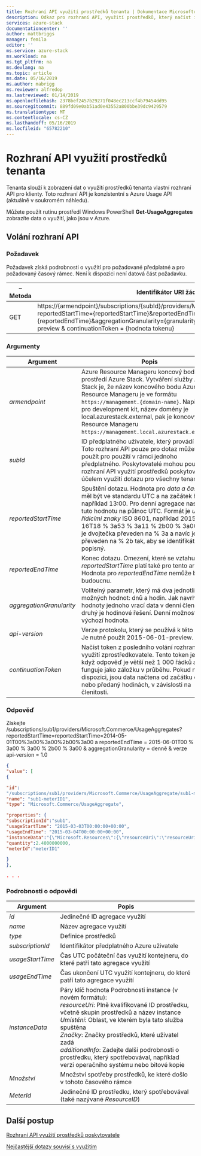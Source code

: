```yaml
---
title: Rozhraní API využití prostředků tenanta | Dokumentace Microsoftu
description: Odkaz pro rozhraní API, využití prostředků, který načíst informace o použití služby Azure Stack.
services: azure-stack
documentationcenter: ''
author: mattbriggs
manager: femila
editor: ''
ms.service: azure-stack
ms.workload: na
ms.tgt_pltfrm: na
ms.devlang: na
ms.topic: article
ms.date: 05/16/2019
ms.author: mabrigg
ms.reviewer: alfredop
ms.lastreviewed: 01/14/2019
ms.openlocfilehash: 2378bef2457b29271f048ec213ccf4b79454dd95
ms.sourcegitcommit: 889fd09e0ab51ad0e43552a800bbe39dc9429579
ms.translationtype: MT
ms.contentlocale: cs-CZ
ms.lasthandoff: 05/16/2019
ms.locfileid: "65782210"
---
```

# <a name="tenant-resource-usage-api"></a>Rozhraní API využití prostředků tenanta

Tenanta slouží k zobrazení dat o využití prostředků tenanta vlastní rozhraní API pro klienty. Toto rozhraní API je konzistentní s Azure Usage API (aktuálně v soukromém náhledu).

Můžete použít rutinu prostředí Windows PowerShell **Get-UsageAggregates** zobrazíte data o využití, jako jsou v Azure.

## <a name="api-call"></a>Volání rozhraní API
### <a name="request"></a>Požadavek
Požadavek získá podrobnosti o využití pro požadované předplatné a pro požadovaný časový rámec. Není k dispozici není datová část požadavku.

| **– Metoda** | **Identifikátor URI žádosti** |
| --- | --- |
| GET |https://{armendpoint}/subscriptions/{subId}/providers/Microsoft.Commerce/usageAggregates?reportedStartTime={reportedStartTime}&reportedEndTime={reportedEndTime}&aggregationGranularity={granularity}&api-version= 2015-06-01-preview & continuationToken = {hodnota tokenu} |

### <a name="arguments"></a>Argumenty
| **Argument** | **Popis** |
| --- | --- |
| *armendpoint* |Azure Resource Manageru koncový bod vašeho prostředí Azure Stack. Vytváření služby Azure Stack je, že název koncového bodu Azure Resource Manageru je ve formátu `https://management.{domain-name}`. Například pro development kit, název domény je local.azurestack.external, pak je koncový bod Resource Manageru `https://management.local.azurestack.external`. |
| *subId* |ID předplatného uživatele, který provádí volání. Toto rozhraní API pouze pro dotaz můžete použít pro použití v rámci jednoho předplatného. Poskytovatelé mohou použít rozhraní API využití prostředků poskytovatele za účelem využití dotazu pro všechny tenanty. |
| *reportedStartTime* |Spuštění dotazu. Hodnota pro *data a času* by měl být ve standardu UTC a na začátek hodiny, například 13:00. Pro denní agregace nastavte tuto hodnotu na půlnoc UTC. Formát je *uvozeny řídicími znaky* ISO 8601, například 2015-06-16T18 % 3a53 % 3a11 % 2b00 % 3a00Z, kde je dvojtečka převeden na % 3a a navíc je převeden na % 2b tak, aby se identifikátor URI popisný. |
| *reportedEndTime* |Konec dotazu. Omezení, které se vztahují *reportedStartTime* platí také pro tento argument. Hodnota pro *reportedEndTime* nemůže být v budoucnu. |
| *aggregationGranularity* |Volitelný parametr, který má dva jednotlivých možných hodnot: dnů a hodin. Jak navrhnout hodnoty jednoho vrací data v denní členitosti a druhý je hodinové řešení. Denní možnost je výchozí hodnota. |
| *api-version* |Verze protokolu, který se používá k této žádosti. Je nutné použít 2015-06-01-preview. |
| *continuationToken* |Načíst token z posledního volání rozhraní API využití zprostředkovatele. Tento token je nutné, když odpověď je větší než 1 000 řádků a funguje jako záložku v průběhu. Pokud není k dispozici, jsou data načtena od začátku dne nebo předaný hodinách, v závislosti na členitosti. |

### <a name="response"></a>Odpověď
Získejte /subscriptions/sub1/providers/Microsoft.Commerce/UsageAggregates?reportedStartTime=reportedStartTime=2014-05-01T00%3a00%3a00%2b00%3a00 a reportedEndTime = 2015-06-01T00 % 3a00 % 3a00 % 2b00 % 3a00 & aggregationGranularity = denně & verze api-version = 1.0

```json
{
"value": [
{

"id":
"/subscriptions/sub1/providers/Microsoft.Commerce/UsageAggregate/sub1-meterID1",
"name": "sub1-meterID1",
"type": "Microsoft.Commerce/UsageAggregate",

"properties": {
"subscriptionId":"sub1",
"usageStartTime": "2015-03-03T00:00:00+00:00",
"usageEndTime": "2015-03-04T00:00:00+00:00",
"instanceData":"{\"Microsoft.Resources\":{\"resourceUri\":\"resourceUri1\",\"location\":\"Alaska\",\"tags\":null,\"additionalInfo\":null}}",
"quantity":2.4000000000,
"meterId":"meterID1"

}
},

. . .
```

### <a name="response-details"></a>Podrobnosti o odpovědi
| **Argument** | **Popis** |
| --- | --- |
| *id* |Jedinečné ID agregace využití |
| *name* |Název agregace využití |
| *type* |Definice prostředků |
| *subscriptionId* |Identifikátor předplatného Azure uživatele |
| *usageStartTime* |Čas UTC počáteční čas využití kontejneru, do které patří tato agregace využití |
| *usageEndTime* |Čas ukončení UTC využití kontejneru, do které patří tato agregace využití |
| *instanceData* |Páry klíč hodnota Podrobnosti instance (v novém formátu):<br>  *resourceUri*: Plně kvalifikované ID prostředku, včetně skupin prostředků a název instance <br>  *Umístění*: Oblast, ve kterém byla tato služba spuštěna <br>  *Značky*: Značky prostředků, které uživatel zadá <br>  *additionalInfo*: Zadejte další podrobnosti o prostředku, který spotřebovával, například verzi operačního systému nebo bitové kopie |
| *Množství* |Množství spotřeby prostředků, ke které došlo v tohoto časového rámce |
| *MeterId* |Jedinečné ID prostředku, který spotřebovával (také nazývané *ResourceID*) |


## <a name="next-steps"></a>Další postup
[Rozhraní API využití prostředků poskytovatele](azure-stack-provider-resource-api.md)

[Nejčastější dotazy souvisí s využitím](azure-stack-usage-related-faq.md)

